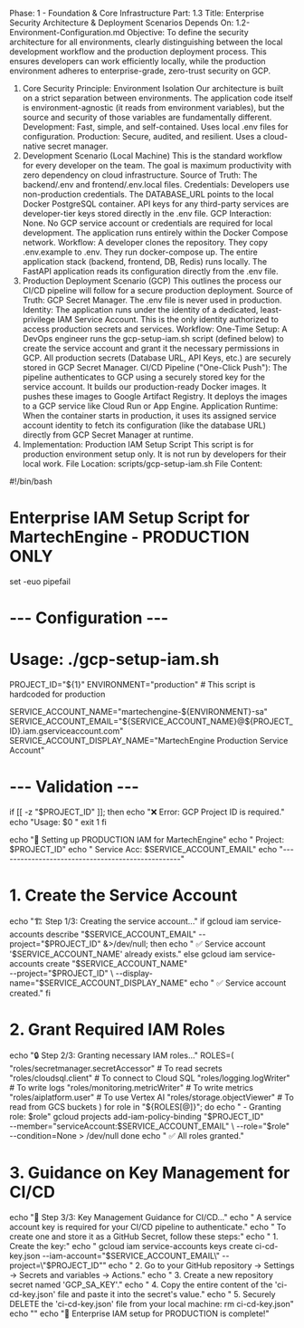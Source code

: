 Phase: 1 - Foundation & Core Infrastructure
Part: 1.3
Title: Enterprise Security Architecture & Deployment Scenarios
Depends On: 1.2-Environment-Configuration.md
Objective: To define the security architecture for all environments, clearly distinguishing between the local development workflow and the production deployment process. This ensures developers can work efficiently locally, while the production environment adheres to enterprise-grade, zero-trust security on GCP.
1. Core Security Principle: Environment Isolation
Our architecture is built on a strict separation between environments. The application code itself is environment-agnostic (it reads from environment variables), but the source and security of those variables are fundamentally different.
Development: Fast, simple, and self-contained. Uses local .env files for configuration.
Production: Secure, audited, and resilient. Uses a cloud-native secret manager.
2. Development Scenario (Local Machine)
This is the standard workflow for every developer on the team. The goal is maximum productivity with zero dependency on cloud infrastructure.
Source of Truth: The backend/.env and frontend/.env.local files.
Credentials: Developers use non-production credentials. The DATABASE_URL points to the local Docker PostgreSQL container. API keys for any third-party services are developer-tier keys stored directly in the .env file.
GCP Interaction: None. No GCP service account or credentials are required for local development. The application runs entirely within the Docker Compose network.
Workflow:
A developer clones the repository.
They copy .env.example to .env.
They run docker-compose up.
The entire application stack (backend, frontend, DB, Redis) runs locally. The FastAPI application reads its configuration directly from the .env file.
3. Production Deployment Scenario (GCP)
This outlines the process our CI/CD pipeline will follow for a secure production deployment.
Source of Truth: GCP Secret Manager. The .env file is never used in production.
Identity: The application runs under the identity of a dedicated, least-privilege IAM Service Account. This is the only identity authorized to access production secrets and services.
Workflow:
One-Time Setup: A DevOps engineer runs the gcp-setup-iam.sh script (defined below) to create the service account and grant it the necessary permissions in GCP. All production secrets (Database URL, API Keys, etc.) are securely stored in GCP Secret Manager.
CI/CD Pipeline ("One-Click Push"):
The pipeline authenticates to GCP using a securely stored key for the service account.
It builds our production-ready Docker images.
It pushes these images to Google Artifact Registry.
It deploys the images to a GCP service like Cloud Run or App Engine.
Application Runtime: When the container starts in production, it uses its assigned service account identity to fetch its configuration (like the database URL) directly from GCP Secret Manager at runtime.
4. Implementation: Production IAM Setup Script
This script is for production environment setup only. It is not run by developers for their local work.
File Location: scripts/gcp-setup-iam.sh
File Content:

#!/bin/bash
# Enterprise IAM Setup Script for MartechEngine - PRODUCTION ONLY

set -euo pipefail

# --- Configuration ---
# Usage: ./gcp-setup-iam.sh <gcp-project-id>
PROJECT_ID="${1}"
ENVIRONMENT="production" # This script is hardcoded for production

SERVICE_ACCOUNT_NAME="martechengine-${ENVIRONMENT}-sa"
SERVICE_ACCOUNT_EMAIL="${SERVICE_ACCOUNT_NAME}@${PROJECT_ID}.iam.gserviceaccount.com"
SERVICE_ACCOUNT_DISPLAY_NAME="MartechEngine Production Service Account"

# --- Validation ---
if [[ -z "$PROJECT_ID" ]]; then
    echo "❌ Error: GCP Project ID is required."
    echo "Usage: $0 <gcp-project-id>"
    exit 1
fi

echo "🔐 Setting up PRODUCTION IAM for MartechEngine"
echo "   Project: $PROJECT_ID"
echo "   Service Acc: $SERVICE_ACCOUNT_EMAIL"
echo "--------------------------------------------------"

# 1. Create the Service Account
echo "🏗️  Step 1/3: Creating the service account..."
if gcloud iam service-accounts describe "$SERVICE_ACCOUNT_EMAIL" --project="$PROJECT_ID" &>/dev/null; then
    echo "   ✅ Service account '$SERVICE_ACCOUNT_NAME' already exists."
else
    gcloud iam service-accounts create "$SERVICE_ACCOUNT_NAME" \
        --project="$PROJECT_ID" \
        --display-name="$SERVICE_ACCOUNT_DISPLAY_NAME"
    echo "   ✅ Service account created."
fi

# 2. Grant Required IAM Roles
echo "🔒 Step 2/3: Granting necessary IAM roles..."
ROLES=(
    "roles/secretmanager.secretAccessor"  # To read secrets
    "roles/cloudsql.client"             # To connect to Cloud SQL
    "roles/logging.logWriter"           # To write logs
    "roles/monitoring.metricWriter"     # To write metrics
    "roles/aiplatform.user"             # To use Vertex AI
    "roles/storage.objectViewer"        # To read from GCS buckets
)
for role in "${ROLES[@]}"; do
    echo "   - Granting role: $role"
    gcloud projects add-iam-policy-binding "$PROJECT_ID" \
        --member="serviceAccount:$SERVICE_ACCOUNT_EMAIL" \
        --role="$role" \
        --condition=None > /dev/null
done
echo "   ✅ All roles granted."

# 3. Guidance on Key Management for CI/CD
echo "🔑 Step 3/3: Key Management Guidance for CI/CD..."
echo "   A service account key is required for your CI/CD pipeline to authenticate."
echo "   To create one and store it as a GitHub Secret, follow these steps:"
echo "   1. Create the key:"
echo "      gcloud iam service-accounts keys create ci-cd-key.json --iam-account=\"$SERVICE_ACCOUNT_EMAIL\" --project=\"$PROJECT_ID\""
echo "   2. Go to your GitHub repository -> Settings -> Secrets and variables -> Actions."
echo "   3. Create a new repository secret named 'GCP_SA_KEY'."
echo "   4. Copy the entire content of the 'ci-cd-key.json' file and paste it into the secret's value."
echo "   5. Securely DELETE the 'ci-cd-key.json' file from your local machine: rm ci-cd-key.json"
echo ""
echo "🎉 Enterprise IAM setup for PRODUCTION is complete!"

